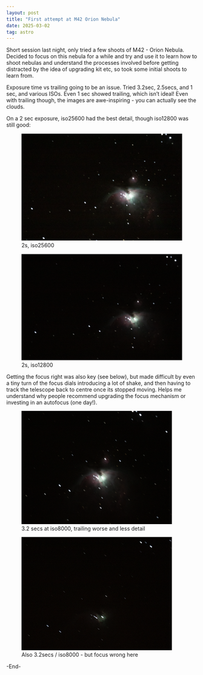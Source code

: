 ```yaml
---
layout: post
title: "First attempt at M42 Orion Nebula"
date: 2025-03-02
tag: astro
---
```


Short session last night, only tried a few shoots of M42 - Orion Nebula.  Decided to focus on this nebula for a while and try and use it to learn how to shoot nebulas and understand the processes involved before getting distracted by the idea of upgrading kit etc, so took some initial shoots to learn from.

Exposure time vs trailing going to be an issue.  Tried 3.2sec, 2.5secs, and 1 sec, and various ISOs.  Even 1 sec showed trailing, which isn’t ideal!  Even with trailing though, the images are awe-inspiring - you can actually see the clouds.

On a 2 sec exposure, iso25600 had the best detail, though iso12800 was still good:

<div class="image-grid">
  <figure>
    <img src="/assets/images/25_03/25_03_01_01.png" alt="Photo of Orion Nebula with more of dust clouds showing">
    <figcaption>2s, iso25600</figcaption>
  </figure>
  <figure>
    <img src="/assets/images/25_03/25_03_01_02.png" alt="Photo of Orion Nebula with less of dust clouds showing">
    <figcaption>2s, iso12800</figcaption>
  </figure>
</div>

Getting the focus right was also key (see below), but made difficult by even a tiny turn of the focus dials introducing a lot of shake, and then having to track the telescope back to centre once its stopped moving.  Helps me understand why people recommend upgrading the focus mechanism or investing in an autofocus (one day!).  

<div class="image-grid">
  <figure>
    <img src="/assets/images/25_03/25_03_01_03.png" alt="Photo of Orion Nebula with some light trailing">
    <figcaption>3.2 secs at iso8000,  trailing worse and less detail</figcaption>
  </figure>
  <figure>
    <img src="/assets/images/25_03/25_03_01_04.png" alt="Out of focus image of Orion Nebula">
    <figcaption>Also 3.2secs / iso8000 - but focus wrong here</figcaption>
  </figure>
</div>

-End-
